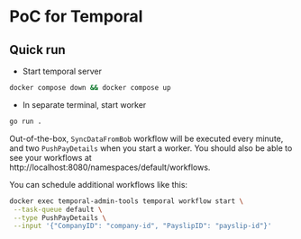 # PoC for Temporal

## Quick run

- Start temporal server
```bash
docker compose down && docker compose up
```
- In separate terminal, start worker
```bash
go run .
```

Out-of-the-box, `SyncDataFromBob` workflow will be executed every minute, and two `PushPayDetails` when you start a worker.
You should also be able to see your workflows at http://localhost:8080/namespaces/default/workflows.

You can schedule additional workflows like this:
```bash
docker exec temporal-admin-tools temporal workflow start \
 --task-queue default \
 --type PushPayDetails \
 --input '{"CompanyID": "company-id", "PayslipID": "payslip-id"}'
```
